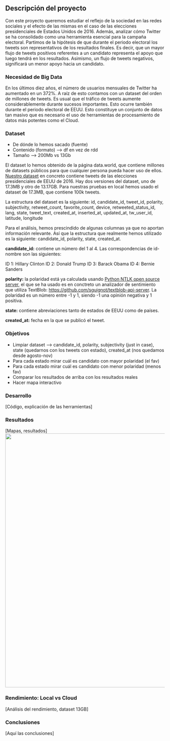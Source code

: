 ## Descripción del proyecto

Con este proyecto queremos estudiar el reflejo de la sociedad en las redes sociales y el efecto de las mismas en el caso de las elecciones presidenciales de Estados Unidos de 2016. Además, analizar cómo Twitter se ha consolidado como una herramienta esencial para la campaña electoral. Partimos de la hipótesis de que durante el periodo electoral los tweets son representativos de los resultados finales. Es decir, que un mayor flujo de tweets positivos referentes a un candidato representa el apoyo que luego tendrá en los resultados. Asimismo, un flujo de tweets negativos, significará un menor apoyo hacia un candidato.

### Necesidad de Big Data

En los últimos diez años, el número de usuarios mensuales de Twitter ha aumentado en un 372%. A raíz de esto contamos con un dataset del orden de millones de tweets. Es usual que el tráfico de tweets aumente considerablemente durante sucesos importantes. Esto ocurre también durante el periodo electoral de EEUU. Esto constituye un conjunto de datos tan masivo que es necesario el uso de herramientas de procesamiento de datos más potentes como el Cloud.

### Dataset

* De dónde lo hemos sacado (fuente)
* Contenido (formato) --> df en vez de rdd
* Tamaño --> 200Mb vs 13Gb

El dataset lo hemos obtenido de la página data.world, que contiene millones de datasets públicos para que cualquier persona pueda hacer uso de ellos. [Nuestro dataset](https://data.world/alexfilatov/2016-usa-presidential-election-tweets/workspace/project-summary?agentid=alexfilatov&datasetid=2016-usa-presidential-election-tweets) en concreto contiene tweets de las elecciones presidenciales de EEUU de 2016. Hay dos versiones del dataset, uno de 17.3MB y otro de 13.17GB. Para nuestras pruebas en local hemos usado el dataset de 17.3MB, que contiene 100k tweets.

La estructura del dataset es la siguiente: id, candidate_id, tweet_id, polarity, subjectivity, retweet_count, favorite_count, device, retweeted_status_id, lang, state, tweet_text, created_at, inserted_at, updated_at, tw_user_id, latitude, longitude

Para el análisis, hemos prescindido de algunas columnas ya que no aportan información relevante. Así que la estructura que realmente hemos utilizado es la siguiente: candidate_id, polarity, state, created_at. 

**candidate_id:** contiene un número del 1 al 4. Las correspondencias de id-nombre son las siguientes:

ID 1: Hillary Clinton
ID 2: Donald Trump
ID 3: Barack Obama
ID 4: Bernie Sanders

**polarity:** la polaridad está ya calculada usando [Python NTLK open source server](https://github.com/topics/nltk-python), el que se ha usado es en conctreto un analizador de sentimiento que utiliza TextBlob: https://github.com/sguignot/textblob-api-server. La polaridad es un número entre -1 y 1, siendo -1 una opinión negativa y 1 positiva.

**state:** contiene abreviaciones tanto de estados de EEUU como de países.

**created_at:** fecha en la que se publicó el tweet.

### Objetivos

* Limpiar dataset --> candidate_id, polarity, subjectivity (just in case), state (quedarnos con los tweets con estado), created_at (nos quedamos desde agosto-nov)
* Para cada estado mirar cuál es candidato con mayor polaridad (el fav)
* Para cada estado mirar cuál es candidato con menor polaridad (menos fav)
* Comparar los resultados de arriba con los resultados reales
* Hacer mapa interactivo

### Desarrollo

[Código, explicación de las herramientas]

### Resultados

[Mapas, resultados]
<a href="https://www.270towin.com/maps/2016-actual-electoral-map"><img src="https://www.270towin.com/map-images/2016-actual-electoral-map.png" width="800"></a>

### Rendimiento: Local vs Cloud

[Análisis del rendimiento, dataset 13GB]

### Conclusiones

[Aquí las conclusiones]
